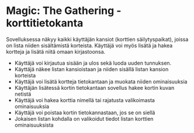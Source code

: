 # Magic: The Gathering -korttitietokanta

Sovelluksessa näkyy kaikki käyttäjän kansiot (korttien säilytyspaikat),
joissa on lista niiden sisältämistä korteista. Käyttäjä voi myös lisätä ja 
hakea kortteja ja lisätä niitä omaan kirjastoonsa.

- Käyttäjä voi kirjautua sisään ja ulos sekä luoda uuden tunnuksen.
- Käyttäjä näkee listan kansioistaan ja niiden sisällä listan kansion korteista
- Käyttäjä voi lisätä kortteja tietokantaan ja muokata niiden ominaisuuksia
- Käyttäjän lisätessä kortin tietokantaan sovellus hakee kortin kuvan netistä
- Käyttäjä voi hakea korttia nimellä tai rajatusta valikoimasta ominaisuuksia
- Käyttäjä voi poistaa kortin tietokannastaan, jos se on siellä
- Jokaisen listan kohdalla on valikoidut tiedot listan korttien ominaisuuksista

